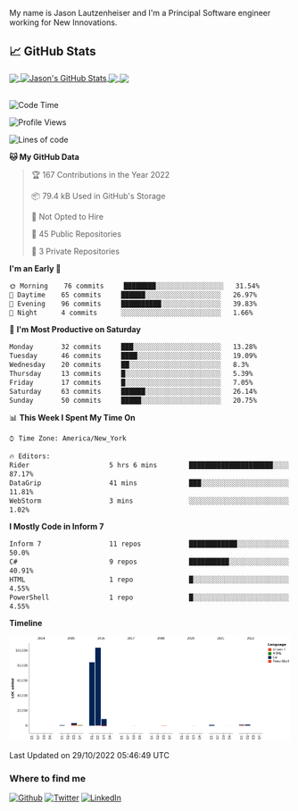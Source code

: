 My name is Jason Lautzenheiser and I'm a Principal Software engineer working for New Innovations. 

## &#x1f4c8; GitHub Stats

<a href="https://github.com/JasonLautzenheiser">
  <img align="center" src="https://github-readme-stats.vercel.app/api/top-langs/?username=JasonLautzenheiser&hide=java,html,tex&langs_count=3" />
</a>
<a href="https://github.com/JasonLautzenheiser">
  <img align="center" src="https://github-readme-stats.vercel.app/api?username=JasonLautzenheiser&show_icons=true&line_height=27&count_private=true" alt="Jason's GitHub Stats" />
</a>

<a href="https://github.com/JasonLautzenheiser/trizbort">
  <img align="center" src="https://github-readme-stats.vercel.app/api/pin/?username=JasonLautzenheiser&repo=trizbort" />
</a>


<a href="https://github.com/JasonLautzenheiser/Benchmarks">
  <img align="center" src="https://github-readme-stats.vercel.app/api/pin/?username=JasonLautzenheiser&repo=Benchmarks" />
</a> 
<br/><br/>

<!--START_SECTION:waka-->
![Code Time](http://img.shields.io/badge/Code%20Time-640%20hrs%2035%20mins-blue)

![Profile Views](http://img.shields.io/badge/Profile%20Views-0-blue)

![Lines of code](https://img.shields.io/badge/From%20Hello%20World%20I%27ve%20Written-205%20Thousand%20lines%20of%20code-blue)

**🐱 My GitHub Data** 

> 🏆 167 Contributions in the Year 2022
 > 
> 📦 79.4 kB Used in GitHub's Storage 
 > 
> 🚫 Not Opted to Hire
 > 
> 📜 45 Public Repositories 
 > 
> 🔑 3 Private Repositories  
 > 
**I'm an Early 🐤** 

```text
🌞 Morning    76 commits     ████████░░░░░░░░░░░░░░░░░   31.54% 
🌆 Daytime    65 commits     ██████░░░░░░░░░░░░░░░░░░░   26.97% 
🌃 Evening    96 commits     ██████████░░░░░░░░░░░░░░░   39.83% 
🌙 Night      4 commits      ░░░░░░░░░░░░░░░░░░░░░░░░░   1.66%

```
📅 **I'm Most Productive on Saturday** 

```text
Monday       32 commits     ███░░░░░░░░░░░░░░░░░░░░░░   13.28% 
Tuesday      46 commits     ████░░░░░░░░░░░░░░░░░░░░░   19.09% 
Wednesday    20 commits     ██░░░░░░░░░░░░░░░░░░░░░░░   8.3% 
Thursday     13 commits     █░░░░░░░░░░░░░░░░░░░░░░░░   5.39% 
Friday       17 commits     █░░░░░░░░░░░░░░░░░░░░░░░░   7.05% 
Saturday     63 commits     ██████░░░░░░░░░░░░░░░░░░░   26.14% 
Sunday       50 commits     █████░░░░░░░░░░░░░░░░░░░░   20.75%

```


📊 **This Week I Spent My Time On** 

```text
⌚︎ Time Zone: America/New_York

🔥 Editors: 
Rider                    5 hrs 6 mins        █████████████████████░░░░   87.17% 
DataGrip                 41 mins             ███░░░░░░░░░░░░░░░░░░░░░░   11.81% 
WebStorm                 3 mins              ░░░░░░░░░░░░░░░░░░░░░░░░░   1.02%

```

**I Mostly Code in Inform 7** 

```text
Inform 7                 11 repos            ████████████░░░░░░░░░░░░░   50.0% 
C#                       9 repos             ██████████░░░░░░░░░░░░░░░   40.91% 
HTML                     1 repo              █░░░░░░░░░░░░░░░░░░░░░░░░   4.55% 
PowerShell               1 repo              █░░░░░░░░░░░░░░░░░░░░░░░░   4.55%

```


**Timeline**

![Chart not found](https://raw.githubusercontent.com/JasonLautzenheiser/JasonLautzenheiser/master/charts/bar_graph.png) 


 Last Updated on 29/10/2022 05:46:49 UTC
<!--END_SECTION:waka-->

<h3>Where to find me</h3>
<p><a href="https://github.com/jasonlautzenheiser" target="_blank"><img alt="Github" src="https://img.shields.io/badge/GitHub-%2312100E.svg?&style=for-the-badge&logo=Github&logoColor=white" /></a> <a href="https://twitter.com/lautzenheiser" target="_blank"><img alt="Twitter" src="https://img.shields.io/badge/twitter-%231DA1F2.svg?&style=for-the-badge&logo=twitter&logoColor=white" /></a> <a href="https://www.linkedin.com/in/jasonlautzenheiser/" target="_blank"><img alt="LinkedIn" src="https://img.shields.io/badge/linkedin-%230077B5.svg?&style=for-the-badge&logo=linkedin&logoColor=white" /></a> </p>

<!-- links to social media icons -->

<!-- icons with padding -->

[1.1]: http://i.imgur.com/tXSoThF.png (twitter icon with padding)
[2.1]: http://i.imgur.com/0o48UoR.png (github icon with padding)

<!-- icons without padding -->

[1.2]: http://i.imgur.com/wWzX9uB.png (twitter icon without padding)
[2.2]: http://i.imgur.com/9I6NRUm.png (github icon without padding)



<!-- links to your social media accounts -->

[1]: https://twitter.com/lautzenheiser
[2]: https://github.com/JasonLautzenheiser
[3]: https://www.linkedin.com/in/JasonLautzenheiser/


<!-- Resources -->
<!-- Icons: https://simpleicons.org/ -->
<!-- GitHub Stats: https://github.com/anuraghazra/github-readme-stats -->
<!-- Emojis: https://emojipedia.org/emoji/ -->
<!-- HTML Emojis: https://www.fileformat.info/index.htm -->
<!-- Shields: https://shields.io/ -->
<!-- Awesome GitHub Profile README: https://github.com/abhisheknaiidu/awesome-github-profile-readme -->
